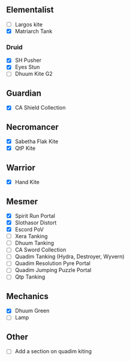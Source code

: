 ## Elementalist

- [ ] Largos kite
- [x] Matriarch Tank

### Druid 

- [x] SH Pusher
- [x] Eyes Stun
- [ ] Dhuum Kite G2

## Guardian

- [x] CA Shield Collection

## Necromancer

- [x] Sabetha Flak Kite
- [x] QtP Kite

## Warrior

- [x] Hand Kite

## Mesmer

- [x] Spirit Run Portal
- [x] Slothasor Distort
- [x] Escord PoV
- [ ] Xera Tanking
- [ ] Dhuum Tanking
- [ ] CA Sword Collection
- [ ] Quadim Tanking (Hydra, Destroyer, Wyvern)
- [ ] Quadim Resolution Pyre Portal
- [ ] Quadim Jumping Puzzle Portal
- [ ] Qtp Tanking

## Mechanics

- [x] Dhuum Green
- [ ] Lamp

## Other

- [ ] Add a section on quadim kiting